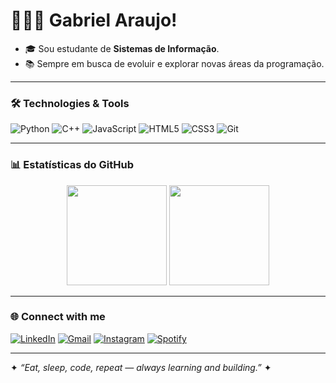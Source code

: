 # 🧑🏻‍💻 Gabriel Araujo!

- 🎓 Sou estudante de **Sistemas de Informação**.  
- 📚 Sempre em busca de evoluir e explorar novas áreas da programação.

---

### 🛠️ Technologies & Tools
![Python](https://img.shields.io/badge/Python-3776AB?style=for-the-badge&logo=python&logoColor=white)
![C++](https://img.shields.io/badge/C++-00599C?style=for-the-badge&logo=cplusplus&logoColor=white)
![JavaScript](https://img.shields.io/badge/JavaScript-F7DF1E?style=for-the-badge&logo=javascript&logoColor=black)
![HTML5](https://img.shields.io/badge/HTML5-E34F26?style=for-the-badge&logo=html5&logoColor=white)
![CSS3](https://img.shields.io/badge/CSS3-1572B6?style=for-the-badge&logo=css3&logoColor=white)
![Git](https://img.shields.io/badge/Git-F05032?style=for-the-badge&logo=git&logoColor=white)

---

### 📊 Estatísticas do GitHub
<p align="center">
  <img height="160em" src="https://github-readme-stats.vercel.app/api?username=gabrielrujo&show_icons=true&theme=dark&hide_border=true" />
  <img height="160em" src="https://github-readme-stats.vercel.app/api/top-langs/?username=gabrielrujo&layout=compact&theme=dark&hide_border=true" />
</p>

---

### 🌐 Connect with me ### 
[![LinkedIn](https://img.shields.io/badge/LinkedIn-0077B5?style=for-the-badge&logo=linkedin&logoColor=white)](https://www.linkedin.com/in/gabriel-araujo-b924a038b/)
[![Gmail](https://img.shields.io/badge/Gmail-D14836?style=for-the-badge&logo=gmail&logoColor=white)](mailto:ujo.gabri.pro@gmail.com)
[![Instagram](https://img.shields.io/badge/Instagram-E4405F?style=for-the-badge&logo=instagram&logoColor=white)](https://www.instagram.com/_gabrielujo/)
[![Spotify](https://img.shields.io/badge/Spotify-1DB954?style=for-the-badge&logo=spotify&logoColor=white)](https://open.spotify.com/user/31beupgmgg3vhmsmmnd4x3eaim2u)

---

✦ *“Eat, sleep, code, repeat — always learning and building.”* ✦
